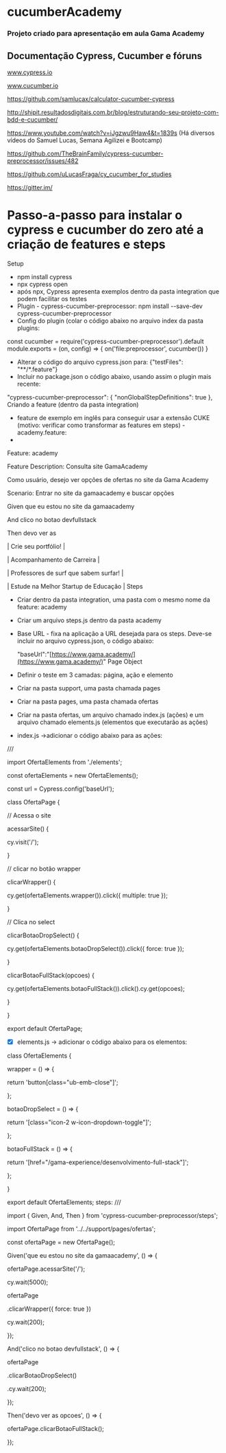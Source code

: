 # cucumberAcademy

### Projeto criado para apresentação em aula Gama Academy

## Documentação Cypress, Cucumber e fóruns

www.cypress.io

www.cucumber.io

https://github.com/samlucax/calculator-cucumber-cypress

http://shipit.resultadosdigitais.com.br/blog/estruturando-seu-projeto-com-bdd-e-cucumber/

https://www.youtube.com/watch?v=iJgzwu9Haw4&t=1839s (Há diversos vídeos do Samuel Lucas, Semana Agilizei e Bootcamp)

https://github.com/TheBrainFamily/cypress-cucumber-preprocessor/issues/482

https://github.com/uLucasFraga/cy_cucumber_for_studies

https://gitter.im/



# Passo-a-passo para instalar o cypress e cucumber do zero até a criação de features e steps
Setup
- npm install cypress
- npx cypress open
- após npx, Cypress apresenta exemplos dentro da pasta integration que podem facilitar os testes
- Plugin - cypress-cucumber-preprocessor: npm install --save-dev cypress-cucumber-preprocessor
- Config do plugin (colar o código abaixo no arquivo index da pasta plugins:

const cucumber = require('cypress-cucumber-preprocessor').default
module.exports = (on, config) => {
on('file:preprocessor', cucumber())
}

- Alterar o código do arquivo cypress.json para: {"testFiles": "**/*.feature"}
- Incluir no package.json o código abaixo, usando assim o plugin mais recente:

"cypress-cucumber-preprocessor": {
"nonGlobalStepDefinitions": true
},
Criando a feature (dentro da pasta integration)
- feature de exemplo em inglês para conseguir usar a extensão CUKE (motivo: verificar como transformar as features em steps) - academy.feature:
- 
Feature: academy

Feature Description: Consulta site GamaAcademy

Como usuário, desejo ver opções de ofertas no site da Gama Academy

Scenario: Entrar no site da gamaacademy e buscar opções

Given que eu estou no site da gamaacademy

And clico no botao devfullstack

Then devo ver as <opcoes>

| Crie seu portfólio!                   |

| Acompanhamento de Carreira            |

| Professores de surf que sabem surfar! |

| Estude na Melhor Startup de Educação  |
Steps
- Criar dentro da pasta integration, uma pasta com o mesmo nome da feature: academy
- Criar um arquivo steps.js dentro da pasta academy
- Base URL - fixa na aplicação a URL desejada para os steps. Deve-se incluir no arquivo cypress.json, o código abaixo:

    "baseUrl":"[https://www.gama.academy/](https://www.gama.academy/)"
Page Object
- Definir o teste em 3 camadas: página, ação e elemento
- Criar na pasta support, uma pasta chamada pages
- Criar na pasta pages, uma pasta chamada ofertas
- Criar na pasta ofertas, um arquivo chamado index.js (ações) e um arquivo chamado elements.js (elementos que executarão as ações)
- index.js →adicionar o código abaixo para as ações:

/// <reference types="Cypress" />

import OfertaElements from './elements';

const ofertaElements = new OfertaElements();

const url = Cypress.config('baseUrl');

class OfertaPage {

// Acessa o site

acessarSite() {

cy.visit('/');

}

// clicar no botão wrapper

clicarWrapper() {

cy.get(ofertaElements.wrapper()).click({ multiple: true });

}

// Clica no select

clicarBotaoDropSelect() {

cy.get(ofertaElements.botaoDropSelect()).click({ force: true });

}

clicarBotaoFullStack(opcoes) {

cy.get(ofertaElements.botaoFullStack()).click().cy.get(opcoes);

}

}

export default OfertaPage;

- [x]  elements.js → adicionar o código abaixo para os elementos:

class OfertaElements {

wrapper = () => {

return 'button[class="ub-emb-close"]';

};

botaoDropSelect = () => {

return '[class="icon-2 w-icon-dropdown-toggle"]';

};

botaoFullStack = () => {

return '[href="/gama-experience/desenvolvimento-full-stack"]';

};

}

export default OfertaElements;
steps:
///

import { Given, And, Then } from 'cypress-cucumber-preprocessor/steps';

import OfertaPage from '../../support/pages/ofertas';

const ofertaPage = new OfertaPage();

Given('que eu estou no site da gamaacademy', () => {

ofertaPage.acessarSite('/');

cy.wait(5000);

ofertaPage

.clicarWrapper({ force: true })

cy.wait(200);

});

And('clico no botao devfullstack', () => {

ofertaPage

.clicarBotaoDropSelect()

.cy.wait(200);

});

Then('devo ver as opcoes', () => {

ofertaPage.clicarBotaoFullStack();

});
